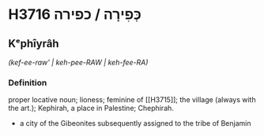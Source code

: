 # H3716 כְּפִירָה / כפירה

## Kᵉphîyrâh

_(kef-ee-raw' | keh-pee-RAW | keh-fee-RA)_

### Definition

proper locative noun; lioness; feminine of [[H3715]]; the village (always with the art.); Kephirah, a place in Palestine; Chephirah.

- a city of the Gibeonites subsequently assigned to the tribe of Benjamin
